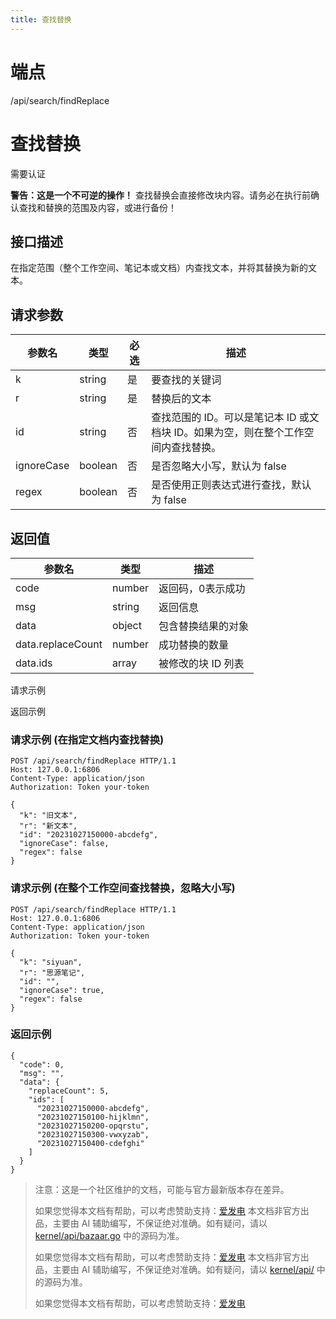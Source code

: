 ```yaml
---
title: 查找替换
---
```

# 端点

/api/search/findReplace

# 查找替换

需要认证

**警告：这是一个不可逆的操作！** 查找替换会直接修改块内容。请务必在执行前确认查找和替换的范围及内容，或进行备份！

## 接口描述

在指定范围（整个工作空间、笔记本或文档）内查找文本，并将其替换为新的文本。

## 请求参数

| 参数名 | 类型 | 必选 | 描述 |
| --- | --- | --- | --- |
| k | string | 是 | 要查找的关键词 |
| r | string | 是 | 替换后的文本 |
| id | string | 否 | 查找范围的 ID。可以是笔记本 ID 或文档块 ID。如果为空，则在整个工作空间内查找替换。 |
| ignoreCase | boolean | 否 | 是否忽略大小写，默认为 false |
| regex | boolean | 否 | 是否使用正则表达式进行查找，默认为 false |

## 返回值

| 参数名 | 类型 | 描述 |
| --- | --- | --- |
| code | number | 返回码，0表示成功 |
| msg | string | 返回信息 |
| data | object | 包含替换结果的对象 |
| data.replaceCount | number | 成功替换的数量 |
| data.ids | array | 被修改的块 ID 列表 |

请求示例

返回示例

### 请求示例 (在指定文档内查找替换)

```
POST /api/search/findReplace HTTP/1.1
Host: 127.0.0.1:6806
Content-Type: application/json
Authorization: Token your-token

{
  "k": "旧文本",
  "r": "新文本",
  "id": "20231027150000-abcdefg", 
  "ignoreCase": false,
  "regex": false
}
```

### 请求示例 (在整个工作空间查找替换，忽略大小写)

```
POST /api/search/findReplace HTTP/1.1
Host: 127.0.0.1:6806
Content-Type: application/json
Authorization: Token your-token

{
  "k": "siyuan",
  "r": "思源笔记",
  "id": "", 
  "ignoreCase": true,
  "regex": false
}
```

### 返回示例

```
{
  "code": 0,
  "msg": "",
  "data": {
    "replaceCount": 5,
    "ids": [
      "20231027150000-abcdefg",
      "20231027150100-hijklmn",
      "20231027150200-opqrstu",
      "20231027150300-vwxyzab",
      "20231027150400-cdefghi"
    ]
  }
}
```

> 注意：这是一个社区维护的文档，可能与官方最新版本存在差异。
> 
> 如果您觉得本文档有帮助，可以考虑赞助支持：[爱发电](https://afdian.com/a/leolee9086?tab=feed)
> 本文档非官方出品，主要由 AI 辅助编写，不保证绝对准确。如有疑问，请以 [kernel/api/bazaar.go](https://github.com/siyuan-note/siyuan/blob/master/kernel/api/bazaar.go) 中的源码为准。
> 
> 如果您觉得本文档有帮助，可以考虑赞助支持：[爱发电](https://afdian.com/a/leolee9086?tab=feed)
> 本文档非官方出品，主要由 AI 辅助编写，不保证绝对准确。如有疑问，请以 [kernel/api/](https://github.com/siyuan-note/siyuan/blob/master/kernel/api/) 中的源码为准。
> 
> 如果您觉得本文档有帮助，可以考虑赞助支持：[爱发电](https://afdian.com/a/leolee9086?tab=feed)

